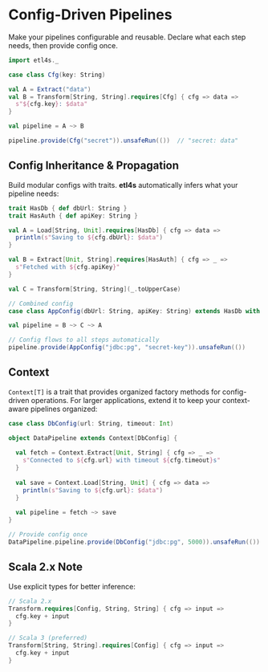 
# Config-Driven Pipelines

Make your pipelines configurable and reusable. Declare what each step needs, then provide config once.

```scala
import etl4s._

case class Cfg(key: String)

val A = Extract("data")
val B = Transform[String, String].requires[Cfg] { cfg => data =>
  s"${cfg.key}: $data"
}

val pipeline = A ~> B

pipeline.provide(Cfg("secret")).unsafeRun(())  // "secret: data"
```

## Config Inheritance & Propagation

Build modular configs with traits. **etl4s** automatically infers what your pipeline needs:

```scala
trait HasDb { def dbUrl: String }
trait HasAuth { def apiKey: String }

val A = Load[String, Unit].requires[HasDb] { cfg => data =>
  println(s"Saving to ${cfg.dbUrl}: $data")
}

val B = Extract[Unit, String].requires[HasAuth] { cfg => _ =>
  s"Fetched with ${cfg.apiKey}"
}

val C = Transform[String, String](_.toUpperCase)

// Combined config
case class AppConfig(dbUrl: String, apiKey: String) extends HasDb with HasAuth

val pipeline = B ~> C ~> A

// Config flows to all steps automatically
pipeline.provide(AppConfig("jdbc:pg", "secret-key")).unsafeRun(())
```

## Context

`Context[T]` is a trait that provides organized factory methods for config-driven operations. For larger applications, extend it to keep your context-aware pipelines organized:

```scala
case class DbConfig(url: String, timeout: Int)

object DataPipeline extends Context[DbConfig] {
  
  val fetch = Context.Extract[Unit, String] { cfg => _ =>
    s"Connected to ${cfg.url} with timeout ${cfg.timeout}s"
  }
  
  val save = Context.Load[String, Unit] { cfg => data =>
    println(s"Saving to ${cfg.url}: $data")
  }
  
  val pipeline = fetch ~> save
}

// Provide config once
DataPipeline.pipeline.provide(DbConfig("jdbc:pg", 5000)).unsafeRun(())
```

## Scala 2.x Note

Use explicit types for better inference:

```scala
// Scala 2.x
Transform.requires[Config, String, String] { cfg => input => 
  cfg.key + input
}

// Scala 3 (preferred)
Transform[String, String].requires[Config] { cfg => input => 
  cfg.key + input
}
```

